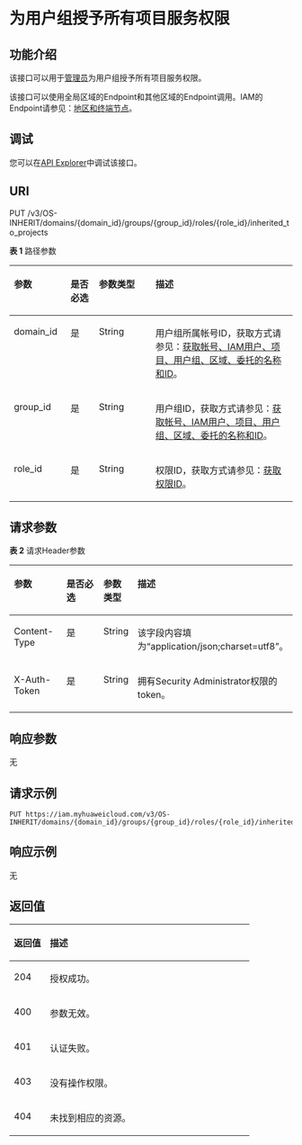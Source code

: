 # 为用户组授予所有项目服务权限<a name="iam_02_0519"></a>

## 功能介绍<a name="zh-cn_topic_0224679530_section152735215112"></a>

该接口可以用于[管理员](https://support.huaweicloud.com/usermanual-iam/iam_01_0001.html)为用户组授予所有项目服务权限。

该接口可以使用全局区域的Endpoint和其他区域的Endpoint调用。IAM的Endpoint请参见：[地区和终端节点](https://developer.huaweicloud.com/endpoint?IAM)。

## 调试<a name="section93142068411"></a>

您可以在[API Explorer](https://apiexplorer.developer.huaweicloud.com/apiexplorer/doc?product=IAM&api=KeystoneAssociateGroupWithAllProjectPermission)中调试该接口。

## URI<a name="zh-cn_topic_0224679530_section1552718522513"></a>

PUT /v3/OS-INHERIT/domains/\{domain\_id\}/groups/\{group\_id\}/roles/\{role\_id\}/inherited\_to\_projects

**表 1**  路径参数

<a name="zh-cn_topic_0224679530_table05321152135115"></a>
<table><thead align="left"><tr id="zh-cn_topic_0224679530_row15311252145120"><th class="cellrowborder" valign="top" width="20%" id="mcps1.2.5.1.1"><p id="zh-cn_topic_0224679530_p4533105215514"><a name="zh-cn_topic_0224679530_p4533105215514"></a><a name="zh-cn_topic_0224679530_p4533105215514"></a>参数</p>
</th>
<th class="cellrowborder" valign="top" width="10%" id="mcps1.2.5.1.2"><p id="zh-cn_topic_0224679530_p5534125245117"><a name="zh-cn_topic_0224679530_p5534125245117"></a><a name="zh-cn_topic_0224679530_p5534125245117"></a>是否必选</p>
</th>
<th class="cellrowborder" valign="top" width="20%" id="mcps1.2.5.1.3"><p id="zh-cn_topic_0224679530_p18534145215512"><a name="zh-cn_topic_0224679530_p18534145215512"></a><a name="zh-cn_topic_0224679530_p18534145215512"></a>参数类型</p>
</th>
<th class="cellrowborder" valign="top" width="50%" id="mcps1.2.5.1.4"><p id="zh-cn_topic_0224679530_p10535165213519"><a name="zh-cn_topic_0224679530_p10535165213519"></a><a name="zh-cn_topic_0224679530_p10535165213519"></a>描述</p>
</th>
</tr>
</thead>
<tbody><tr id="zh-cn_topic_0224679530_row1253165275112"><td class="cellrowborder" valign="top" width="20%" headers="mcps1.2.5.1.1 "><p id="zh-cn_topic_0224679530_p65351852165116"><a name="zh-cn_topic_0224679530_p65351852165116"></a><a name="zh-cn_topic_0224679530_p65351852165116"></a>domain_id</p>
</td>
<td class="cellrowborder" valign="top" width="10%" headers="mcps1.2.5.1.2 "><p id="zh-cn_topic_0224679530_p45358523513"><a name="zh-cn_topic_0224679530_p45358523513"></a><a name="zh-cn_topic_0224679530_p45358523513"></a>是</p>
</td>
<td class="cellrowborder" valign="top" width="20%" headers="mcps1.2.5.1.3 "><p id="zh-cn_topic_0224679530_p4536052195113"><a name="zh-cn_topic_0224679530_p4536052195113"></a><a name="zh-cn_topic_0224679530_p4536052195113"></a>String</p>
</td>
<td class="cellrowborder" valign="top" width="50%" headers="mcps1.2.5.1.4 "><p id="zh-cn_topic_0224679530_p153645215111"><a name="zh-cn_topic_0224679530_p153645215111"></a><a name="zh-cn_topic_0224679530_p153645215111"></a>用户组所属帐号ID，获取方式请参见：<a href="获取帐号-IAM用户-项目-用户组-区域-委托的名称和ID.md">获取帐号、IAM用户、项目、用户组、区域、委托的名称和ID</a>。</p>
</td>
</tr>
<tr id="zh-cn_topic_0224679530_row853116522511"><td class="cellrowborder" valign="top" width="20%" headers="mcps1.2.5.1.1 "><p id="zh-cn_topic_0224679530_p17536152205120"><a name="zh-cn_topic_0224679530_p17536152205120"></a><a name="zh-cn_topic_0224679530_p17536152205120"></a>group_id</p>
</td>
<td class="cellrowborder" valign="top" width="10%" headers="mcps1.2.5.1.2 "><p id="zh-cn_topic_0224679530_p115361252155116"><a name="zh-cn_topic_0224679530_p115361252155116"></a><a name="zh-cn_topic_0224679530_p115361252155116"></a>是</p>
</td>
<td class="cellrowborder" valign="top" width="20%" headers="mcps1.2.5.1.3 "><p id="zh-cn_topic_0224679530_p1953616522514"><a name="zh-cn_topic_0224679530_p1953616522514"></a><a name="zh-cn_topic_0224679530_p1953616522514"></a>String</p>
</td>
<td class="cellrowborder" valign="top" width="50%" headers="mcps1.2.5.1.4 "><p id="zh-cn_topic_0224679530_p1453635212511"><a name="zh-cn_topic_0224679530_p1453635212511"></a><a name="zh-cn_topic_0224679530_p1453635212511"></a>用户组ID，获取方式请参见：<a href="获取帐号-IAM用户-项目-用户组-区域-委托的名称和ID.md">获取帐号、IAM用户、项目、用户组、区域、委托的名称和ID</a>。</p>
</td>
</tr>
<tr id="zh-cn_topic_0224679530_row25311152195115"><td class="cellrowborder" valign="top" width="20%" headers="mcps1.2.5.1.1 "><p id="zh-cn_topic_0224679530_p14537175205110"><a name="zh-cn_topic_0224679530_p14537175205110"></a><a name="zh-cn_topic_0224679530_p14537175205110"></a>role_id</p>
</td>
<td class="cellrowborder" valign="top" width="10%" headers="mcps1.2.5.1.2 "><p id="zh-cn_topic_0224679530_p25371452115111"><a name="zh-cn_topic_0224679530_p25371452115111"></a><a name="zh-cn_topic_0224679530_p25371452115111"></a>是</p>
</td>
<td class="cellrowborder" valign="top" width="20%" headers="mcps1.2.5.1.3 "><p id="zh-cn_topic_0224679530_p1153717521512"><a name="zh-cn_topic_0224679530_p1153717521512"></a><a name="zh-cn_topic_0224679530_p1153717521512"></a>String</p>
</td>
<td class="cellrowborder" valign="top" width="50%" headers="mcps1.2.5.1.4 "><p id="zh-cn_topic_0224679530_p553720521515"><a name="zh-cn_topic_0224679530_p553720521515"></a><a name="zh-cn_topic_0224679530_p553720521515"></a>权限ID，获取方式请参见：<a href="查询权限列表.md">获取权限ID</a>。</p>
</td>
</tr>
</tbody>
</table>

## 请求参数<a name="zh-cn_topic_0224679530_section053765265117"></a>

**表 2**  请求Header参数

<a name="zh-cn_topic_0224679530_HeaderParameter"></a>
<table><thead align="left"><tr id="zh-cn_topic_0224679530_row55381252185115"><th class="cellrowborder" valign="top" width="20%" id="mcps1.2.5.1.1"><p id="zh-cn_topic_0224679530_p11539165205113"><a name="zh-cn_topic_0224679530_p11539165205113"></a><a name="zh-cn_topic_0224679530_p11539165205113"></a>参数</p>
</th>
<th class="cellrowborder" valign="top" width="20%" id="mcps1.2.5.1.2"><p id="zh-cn_topic_0224679530_p105391852115116"><a name="zh-cn_topic_0224679530_p105391852115116"></a><a name="zh-cn_topic_0224679530_p105391852115116"></a>是否必选</p>
</th>
<th class="cellrowborder" valign="top" width="10%" id="mcps1.2.5.1.3"><p id="zh-cn_topic_0224679530_p45391052185116"><a name="zh-cn_topic_0224679530_p45391052185116"></a><a name="zh-cn_topic_0224679530_p45391052185116"></a>参数类型</p>
</th>
<th class="cellrowborder" valign="top" width="50%" id="mcps1.2.5.1.4"><p id="zh-cn_topic_0224679530_p254015225116"><a name="zh-cn_topic_0224679530_p254015225116"></a><a name="zh-cn_topic_0224679530_p254015225116"></a>描述</p>
</th>
</tr>
</thead>
<tbody><tr id="zh-cn_topic_0224679530_row85388524513"><td class="cellrowborder" valign="top" width="20%" headers="mcps1.2.5.1.1 "><p id="zh-cn_topic_0224679530_p17540115214517"><a name="zh-cn_topic_0224679530_p17540115214517"></a><a name="zh-cn_topic_0224679530_p17540115214517"></a>Content-Type</p>
</td>
<td class="cellrowborder" valign="top" width="20%" headers="mcps1.2.5.1.2 "><p id="zh-cn_topic_0224679530_p16540252145115"><a name="zh-cn_topic_0224679530_p16540252145115"></a><a name="zh-cn_topic_0224679530_p16540252145115"></a>是</p>
</td>
<td class="cellrowborder" valign="top" width="10%" headers="mcps1.2.5.1.3 "><p id="zh-cn_topic_0224679530_p1354095295113"><a name="zh-cn_topic_0224679530_p1354095295113"></a><a name="zh-cn_topic_0224679530_p1354095295113"></a>String</p>
</td>
<td class="cellrowborder" valign="top" width="50%" headers="mcps1.2.5.1.4 "><p id="zh-cn_topic_0224679530_p85409526519"><a name="zh-cn_topic_0224679530_p85409526519"></a><a name="zh-cn_topic_0224679530_p85409526519"></a>该字段内容填为“application/json;charset=utf8”。</p>
</td>
</tr>
<tr id="zh-cn_topic_0224679530_row5538195285118"><td class="cellrowborder" valign="top" width="20%" headers="mcps1.2.5.1.1 "><p id="zh-cn_topic_0224679530_p6541165215114"><a name="zh-cn_topic_0224679530_p6541165215114"></a><a name="zh-cn_topic_0224679530_p6541165215114"></a>X-Auth-Token</p>
</td>
<td class="cellrowborder" valign="top" width="20%" headers="mcps1.2.5.1.2 "><p id="zh-cn_topic_0224679530_p1654175295115"><a name="zh-cn_topic_0224679530_p1654175295115"></a><a name="zh-cn_topic_0224679530_p1654175295115"></a>是</p>
</td>
<td class="cellrowborder" valign="top" width="10%" headers="mcps1.2.5.1.3 "><p id="zh-cn_topic_0224679530_p115416528518"><a name="zh-cn_topic_0224679530_p115416528518"></a><a name="zh-cn_topic_0224679530_p115416528518"></a>String</p>
</td>
<td class="cellrowborder" valign="top" width="50%" headers="mcps1.2.5.1.4 "><p id="zh-cn_topic_0224679530_p145415522516"><a name="zh-cn_topic_0224679530_p145415522516"></a><a name="zh-cn_topic_0224679530_p145415522516"></a>拥有Security Administrator权限的token。</p>
</td>
</tr>
</tbody>
</table>

## 响应参数<a name="zh-cn_topic_0224679530_section15542952105114"></a>

无

## 请求示例<a name="zh-cn_topic_0224679530_section13542145217513"></a>

```
PUT https://iam.myhuaweicloud.com/v3/OS-INHERIT/domains/{domain_id}/groups/{group_id}/roles/{role_id}/inherited_to_projects
```

## 响应示例<a name="zh-cn_topic_0224679530_section185441652165116"></a>

无

## 返回值<a name="zh-cn_topic_0224679530_section105446529510"></a>

<a name="zh-cn_topic_0224679530_table299"></a>
<table><thead align="left"><tr id="zh-cn_topic_0224679530_row75441952195110"><th class="cellrowborder" valign="top" width="15%" id="mcps1.1.3.1.1"><p id="zh-cn_topic_0224679530_p12545652125117"><a name="zh-cn_topic_0224679530_p12545652125117"></a><a name="zh-cn_topic_0224679530_p12545652125117"></a>返回值</p>
</th>
<th class="cellrowborder" valign="top" width="85%" id="mcps1.1.3.1.2"><p id="zh-cn_topic_0224679530_p35451152155119"><a name="zh-cn_topic_0224679530_p35451152155119"></a><a name="zh-cn_topic_0224679530_p35451152155119"></a>描述</p>
</th>
</tr>
</thead>
<tbody><tr id="zh-cn_topic_0224679530_row1954485219518"><td class="cellrowborder" valign="top" width="15%" headers="mcps1.1.3.1.1 "><p id="zh-cn_topic_0224679530_p1254575212514"><a name="zh-cn_topic_0224679530_p1254575212514"></a><a name="zh-cn_topic_0224679530_p1254575212514"></a>204</p>
</td>
<td class="cellrowborder" valign="top" width="85%" headers="mcps1.1.3.1.2 "><p id="zh-cn_topic_0224679530_p13546852175120"><a name="zh-cn_topic_0224679530_p13546852175120"></a><a name="zh-cn_topic_0224679530_p13546852175120"></a>授权成功。</p>
</td>
</tr>
<tr id="zh-cn_topic_0224679530_row135441052165115"><td class="cellrowborder" valign="top" width="15%" headers="mcps1.1.3.1.1 "><p id="zh-cn_topic_0224679530_p254645210518"><a name="zh-cn_topic_0224679530_p254645210518"></a><a name="zh-cn_topic_0224679530_p254645210518"></a>400</p>
</td>
<td class="cellrowborder" valign="top" width="85%" headers="mcps1.1.3.1.2 "><p id="zh-cn_topic_0224679530_p1454618524513"><a name="zh-cn_topic_0224679530_p1454618524513"></a><a name="zh-cn_topic_0224679530_p1454618524513"></a>参数无效。</p>
</td>
</tr>
<tr id="zh-cn_topic_0224679530_row13544195275120"><td class="cellrowborder" valign="top" width="15%" headers="mcps1.1.3.1.1 "><p id="zh-cn_topic_0224679530_p205461252165112"><a name="zh-cn_topic_0224679530_p205461252165112"></a><a name="zh-cn_topic_0224679530_p205461252165112"></a>401</p>
</td>
<td class="cellrowborder" valign="top" width="85%" headers="mcps1.1.3.1.2 "><p id="zh-cn_topic_0224679530_p754625210511"><a name="zh-cn_topic_0224679530_p754625210511"></a><a name="zh-cn_topic_0224679530_p754625210511"></a>认证失败。</p>
</td>
</tr>
<tr id="zh-cn_topic_0224679530_row1454525216513"><td class="cellrowborder" valign="top" width="15%" headers="mcps1.1.3.1.1 "><p id="zh-cn_topic_0224679530_p454611525519"><a name="zh-cn_topic_0224679530_p454611525519"></a><a name="zh-cn_topic_0224679530_p454611525519"></a>403</p>
</td>
<td class="cellrowborder" valign="top" width="85%" headers="mcps1.1.3.1.2 "><p id="zh-cn_topic_0224679530_p1854775215513"><a name="zh-cn_topic_0224679530_p1854775215513"></a><a name="zh-cn_topic_0224679530_p1854775215513"></a>没有操作权限。</p>
</td>
</tr>
<tr id="zh-cn_topic_0224679530_row16545052195119"><td class="cellrowborder" valign="top" width="15%" headers="mcps1.1.3.1.1 "><p id="zh-cn_topic_0224679530_p1954725217518"><a name="zh-cn_topic_0224679530_p1954725217518"></a><a name="zh-cn_topic_0224679530_p1954725217518"></a>404</p>
</td>
<td class="cellrowborder" valign="top" width="85%" headers="mcps1.1.3.1.2 "><p id="zh-cn_topic_0224679530_p1454795217519"><a name="zh-cn_topic_0224679530_p1454795217519"></a><a name="zh-cn_topic_0224679530_p1454795217519"></a>未找到相应的资源。</p>
</td>
</tr>
</tbody>
</table>

